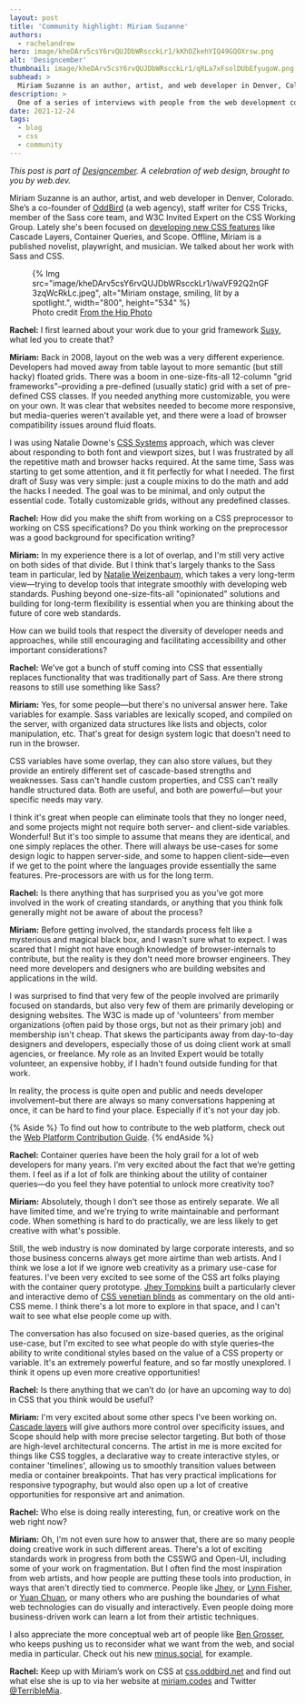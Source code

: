 ```yaml
---
layout: post
title: 'Community highlight: Miriam Suzanne'
authors: 
  - rachelandrew
hero: image/kheDArv5csY6rvQUJDbWRscckLr1/kKhOZkehYIQ49GQOXrsw.png
alt: 'Designcember'
thumbnail: image/kheDArv5csY6rvQUJDbWRscckLr1/qRLa7xFsolDUbEfyugoW.png
subhead: >
  Miriam Suzanne is an author, artist, and web developer in Denver, Colorado, and is currently working on exciting CSS specs like Container Queries and Cascade Layers.
description: >
  One of a series of interviews with people from the web development community who are doing interesting things with CSS. This time I speak to Miriam Suzanne.
date: 2021-12-24
tags:
  - blog
  - css
  - community
---
```


_This post is part of [Designcember](https://designcember.com/). A celebration of web design, brought to you by web.dev._


Miriam Suzanne is an author, artist, and web developer in Denver, Colorado. She’s a co-founder of [OddBird](https://oddbird.net ) (a web agency), staff writer for CSS Tricks, member of the Sass core team, and W3C Invited Expert on the CSS Working Group. Lately she's been focused on [developing new CSS features](css.oddbird.net) like Cascade Layers, Container Queries, and Scope. Offline, Miriam is a published novelist, playwright, and musician. We talked about her work with Sass and CSS.

<figure>
  {% Img src="image/kheDArv5csY6rvQUJDbWRscckLr1/waVF92Q2nGF3zqWcRkLc.jpeg", alt="Miriam onstage, smiling, lit by a spotlight.", width="800", height="534" %}
  <figcaption>Photo credit <a href="https://fromthehipphoto.com">From the Hip Photo</a></figcaption>
</figure>

**Rachel:** I first learned about your work due to your grid framework [Susy](https://www.oddbird.net/susy/), what led you to create that?

**Miriam:** Back in 2008, layout on the web was a very different experience. Developers had moved away from table layout to more semantic (but still hacky) floated grids. There was a boom in one-size-fits-all 12-column "grid frameworks"–providing a pre-defined (usually static) grid with a set of pre-defined CSS classes. If you needed anything more customizable, you were on your own. It was clear that websites needed to become more responsive, but media-queries weren't available yet, and there were a load of browser compatibility issues around fluid floats. 

I was using Natalie Downe's [CSS Systems](https://blog.natbat.net/post/46614243624/css-systems) approach, which was clever about responding to both font and viewport sizes, but I was frustrated by all the repetitive math and browser hacks required. At the same time, Sass was starting to get some attention, and it fit perfectly for what I needed. The first draft of Susy was very simple: just a couple mixins to do the math and add the hacks I needed. The goal was to be minimal, and only output the essential code. Totally customizable grids, without any predefined classes.

**Rachel:** How did you make the shift from working on a CSS preprocessor to working on CSS specifications? Do you think working on the preprocessor was a good background for specification writing?

**Miriam:** In my experience there is a lot of overlap, and I'm still very active on both sides of that divide. But I think that's largely thanks to the Sass team in particular, led by [Natalie Weizenbaum](https://twitter.com/nex3), which takes a very long-term view&mdash;trying to develop tools that integrate smoothly with developing web standards. Pushing beyond one-size-fits-all "opinionated" solutions and building for long-term flexibility is essential when you are thinking about the future of core web standards. 

How can we build tools that respect the diversity of developer needs and approaches, while still encouraging and facilitating accessibility and other important considerations?

**Rachel:** We’ve got a bunch of stuff coming into CSS that essentially replaces functionality that was traditionally part of Sass. Are there strong reasons to still use something like Sass?

**Miriam:** Yes, for some people&mdash;but there's no universal answer here. Take variables for example. Sass variables are lexically scoped, and compiled on the server, with organized data structures like lists and objects, color manipulation, etc. That's great for design system logic that doesn't need to run in the browser. 

CSS variables have some overlap, they can also store values, but they provide an entirely different set of cascade-based strengths and weaknesses. Sass can't handle custom properties, and CSS can't really handle structured data. Both are useful, and both are powerful&mdash;but your specific needs may vary. 

I think it's great when people can eliminate tools that they no longer need, and some projects might not require both server- and client-side variables. Wonderful! But it's too simple to assume that means they are identical, and one simply replaces the other. There will always be use-cases for some design logic to happen server-side, and some to happen client-side&mdash;even if we get to the point where the languages provide essentially the same features. Pre-processors are with us for the long term.

**Rachel:** Is there anything that has surprised you as you’ve got more involved in the work of creating standards, or anything that you think folk generally might not be aware of about the process?

**Miriam:** Before getting involved, the standards process felt like a mysterious and magical black box, and I wasn't sure what to expect. I was scared that I might not have enough knowledge of browser-internals to contribute, but the reality is they don't need more browser engineers. They need more developers and designers who are building websites and applications in the wild. 

I was surprised to find that very few of the people involved are primarily focused on standards, but also very few of them are primarily developing or designing websites. The W3C is made up of 'volunteers' from member organizations (often paid by those orgs, but not as their primary job) and membership isn't cheap. That skews the participants away from day-to-day designers and developers, especially those of us doing client work at small agencies, or freelance. My role as an Invited Expert would be totally volunteer, an expensive hobby, if I hadn't found outside funding for that work.

In reality, the process is quite open and public and needs developer involvement–but there are always so many conversations happening at once, it can be hard to find your place. Especially if it's not your day job.

{% Aside %}
To find out how to contribute to the web platform, check out the [Web Platform Contribution Guide](https://wpc.guide/).
{% endAside %}

**Rachel:** Container queries have been the holy grail for a lot of web developers for many years. I’m very excited about the fact that we’re getting them. I feel as if a lot of folk are thinking about the utility of container queries&mdash;do you feel they have potential to unlock more creativity too?

**Miriam:** Absolutely, though I don't see those as entirely separate. We all have limited time, and we're trying to write maintainable and performant code. When something is hard to do practically, we are less likely to get creative with what's possible.

Still, the web industry is now dominated by large corporate interests, and so those business concerns always get more airtime than web artists. And I think we lose a lot if we ignore web creativity as a primary use-case for features. I've been very excited to see some of the CSS art folks playing with the container query prototype. [Jhey Tompkins](https://jhey.dev/) built a particularly clever and interactive demo of [CSS venetian blinds](https://jh3y.medium.com/can-we-create-a-resize-hack-with-css-container-queries-e9fc32501293) as commentary on the old anti-CSS meme. I think there's a lot more to explore in that space, and I can't wait to see what else people come up with.

The conversation has also focused on size-based queries, as the original use-case, but I'm excited to see what people do with style queries–the ability to write conditional styles based on the value of a CSS property or variable. It's an extremely powerful feature, and so far mostly unexplored. I think it opens up even more creative opportunities!

**Rachel:** Is there anything that we can’t do (or have an upcoming way to do) in CSS that you think would be useful?

**Miriam:** I'm very excited about some other specs I've been working on. [Cascade layers](https://developer.mozilla.org/docs/Web/CSS/@layer) will give authors more control over specificity issues, and Scope should help with more precise selector targeting. But both of those are high-level architectural concerns. The artist in me is more excited for things like CSS toggles, a declarative way to create interactive styles, or container 'timelines', allowing us to smoothly transition values between media or container breakpoints. That has very practical implications for responsive typography, but would also open up a lot of creative opportunities for responsive art and animation. 

**Rachel:** Who else is doing really interesting, fun, or creative work on the web right now?

**Miriam:** Oh, I'm not even sure how to answer that, there are so many people doing creative work in such different areas. There's a lot of exciting standards work in progress from both the CSSWG and Open-UI, including some of your work on fragmentation. But I often find the most inspiration from web artists, and how people are putting these tools into production, in ways that aren't directly tied to commerce. People like [Jhey](https://jhey.dev/), or [Lynn Fisher](https://lynnandtonic.com/), or [Yuan Chuan](https://twitter.com/yuanchuan23), or many others who are pushing the boundaries of what web technologies can do visually and interactively. Even people doing more business-driven work can learn a lot from their artistic techniques.

I also appreciate the more conceptual web art of people like [Ben Grosser](https://bengrosser.com/), who keeps pushing us to reconsider what we want from the web, and social media in particular. Check out his new [minus.social](https://minus.social), for example.

**Rachel:** Keep up with Miriam’s work on CSS at [css.oddbird.net](https://css.oddbird.net) and find out what else she is up to via her website at [miriam.codes](https://miriam.codes) and Twitter [@TerribleMia](https://twitter.com/TerribleMia).
